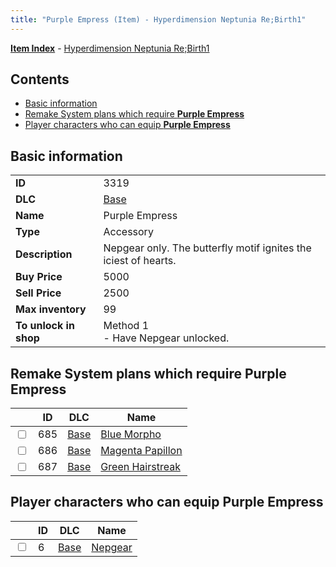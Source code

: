 ```yaml
---
title: "Purple Empress (Item) - Hyperdimension Neptunia Re;Birth1"
---
```


[**Item Index**](/neptunia/rb1/item/index.html) - [Hyperdimension Neptunia Re;Birth1](/neptunia/rb1)

## Contents

- [Basic information](#basic-information)
- [Remake System plans which require **Purple Empress**](#remake-system-plans-which-require-purple-empress)
- [Player characters who can equip **Purple Empress**](#player-characters-who-can-equip-purple-empress)

## Basic information

|   |   |
| -- | -- |
| **ID** | 3319 |
| **DLC** | [Base](/neptunia/rb1/dlc/1-base.html) |
| **Name** | Purple Empress |
| **Type** | Accessory |
| **Description** | Nepgear only. The butterfly motif ignites the iciest of hearts. |
| **Buy Price** | 5000 |
| **Sell Price** | 2500 |
| **Max inventory** | 99 |
| **To unlock in shop** | Method 1<br />- Have Nepgear unlocked. |


## Remake System plans which require **Purple Empress**

|    | ID | DLC | Name |
| -- | -- | --- | ---- |
| <input type="checkbox" id="rb1-quest-1-685" class="trackbox" /> | 685 | [Base](/neptunia/rb1/dlc/1-base.html) | [Blue Morpho](/neptunia/rb1/quest/1-685-blue-morpho.html) |
| <input type="checkbox" id="rb1-quest-1-686" class="trackbox" /> | 686 | [Base](/neptunia/rb1/dlc/1-base.html) | [Magenta Papillon](/neptunia/rb1/quest/1-686-magenta-papillon.html) |
| <input type="checkbox" id="rb1-quest-1-687" class="trackbox" /> | 687 | [Base](/neptunia/rb1/dlc/1-base.html) | [Green Hairstreak](/neptunia/rb1/quest/1-687-green-hairstreak.html) |


## Player characters who can equip **Purple Empress**

|    | ID | DLC | Name |
| -- | -- | --- | ---- |
| <input type="checkbox" id="rb1-player-1-6" class="trackbox" /> | 6 | [Base](/neptunia/rb1/dlc/1-base.html) | [Nepgear](/neptunia/rb1/player/1-6-nepgear.html) |
